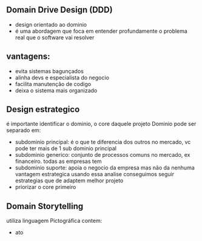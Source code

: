 ## Domain Drive Design (DDD)
- design orientado ao dominio
- é uma abordagem que foca em entender profundamente o problema real que o software vai resolver 

## vantagens:
 - evita sistemas bagunçados
 - alinha devs e especialista do negocio
 - facilita manutenção de codigo
 - deixa o sistema mais organizado


## Design estrategico
é importante identificar o dominio, o core daquele projeto
Dominio pode ser separado em:
- subdominio principal: é o que te diferencia dos outros no mercado, vc pode ter mais de 1 sub dominio principal
- subdominio generico: conjunto de processos comuns no mercado, ex financeiro. todas as empresas tem
- subdominio suporte: apoia o negocio da empresa mas não da nenhuma vantagem estrategica
usando essa analise conseguimos seguir estrategias que de adaptem melhor projeto
- priorizar o core primeiro 

## Domain Storytelling
utiliza linguagem Pictográfica
contem:
- ato

<!--stackedit_data:
eyJoaXN0b3J5IjpbMTQ2ODc4MDc0MiwyMDg3NDQyNTk4LC0xND
MxNDI1NTIwLDIwODc0NDI1OTgsMTM4MTM3MDg1MiwtMjU4NjU0
Mjk2LDIxMjI2OTY2MjQsLTE3NjkzNzE3MTQsMjUyMDg1MTk1XX
0=
-->